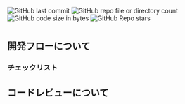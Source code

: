 ![GitHub last commit](https://img.shields.io/github/last-commit/LevelCapTech/vue3-project-template)
![GitHub repo file or directory count](https://img.shields.io/github/directory-file-count/LevelCapTech/vue3-project-template)
![GitHub code size in bytes](https://img.shields.io/github/languages/code-size/LevelCapTech/vue3-project-template)
![GitHub Repo stars](https://img.shields.io/github/stars/LevelCapTech/vue3-project-template)

# 

## 開発フローについて

### チェックリスト

## コードレビューについて

